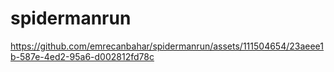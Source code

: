 # spidermanrun
https://github.com/emrecanbahar/spidermanrun/assets/111504654/23aeee1b-587e-4ed2-95a6-d002812fd78c
